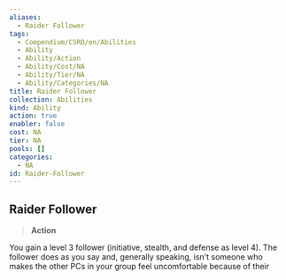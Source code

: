 ```yaml
---
aliases:
  - Raider Follower
tags:
  - Compendium/CSRD/en/Abilities
  - Ability
  - Ability/Action
  - Ability/Cost/NA
  - Ability/Tier/NA
  - Ability/Categories/NA
title: Raider Follower
collection: Abilities
kind: Ability
action: true
enabler: false
cost: NA
tier: NA
pools: []
categories:
  - NA
id: Raider-Follower
---
```

## Raider Follower    
>**Action**  
    
You gain a level 3 follower (initiative, stealth, and defense as level 4). The follower does as you say and, generally speaking, isn't someone who makes the other PCs in your group feel uncomfortable because of their
